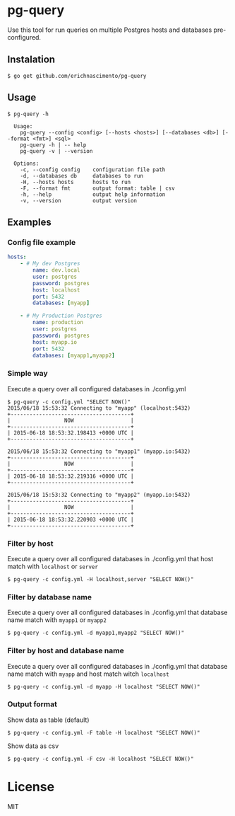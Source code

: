 # pg-query

Use this tool for run queries on multiple Postgres hosts and databases pre-configured.

## Instalation

```
$ go get github.com/erichnascimento/pg-query
```

## Usage
```
$ pg-query -h

  Usage:
    pg-query --config <config> [--hosts <hosts>] [--databases <db>] [--format <fmt>] <sql>
    pg-query -h | -- help
    pg-query -v | --version

  Options:
    -c, --config config    configuration file path
    -d, --databases db     databases to run
    -H, --hosts hosts      hosts to run
    -F, --format fmt       output format: table | csv
    -h, --help             output help information
    -v, --version          output version

```

## Examples

### Config file example
```yaml
hosts:
    - # My dev Postgres
        name: dev.local
        user: postgres
        password: postgres
        host: localhost
        port: 5432
        databases: [myapp]

    - # My Production Postgres
        name: production
        user: postgres
        password: postgres
        host: myapp.io
        port: 5432
        databases: [myapp1,myapp2]
```

### Simple way
Execute a query over all configured databases in ./config.yml
```
$ pg-query -c config.yml "SELECT NOW()"
2015/06/18 15:53:32 Connecting to "myapp" (localhost:5432)
+--------------------------------------+
|                 NOW                  |
+--------------------------------------+
| 2015-06-18 18:53:32.198413 +0000 UTC |
+--------------------------------------+

2015/06/18 15:53:32 Connecting to "myapp1" (myapp.io:5432)
+--------------------------------------+
|                 NOW                  |
+--------------------------------------+
| 2015-06-18 18:53:32.219316 +0000 UTC |
+--------------------------------------+

2015/06/18 15:53:32 Connecting to "myapp2" (myapp.io:5432)
+--------------------------------------+
|                 NOW                  |
+--------------------------------------+
| 2015-06-18 18:53:32.220903 +0000 UTC |
+--------------------------------------+
```

### Filter by host
Execute a query over all configured databases in ./config.yml that host match with `localhost` or `server`
```
$ pg-query -c config.yml -H localhost,server "SELECT NOW()"
```


### Filter by database name

Execute a query over all configured databases in ./config.yml that database name match with `myapp1` or `myapp2`

```
$ pg-query -c config.yml -d myapp1,myapp2 "SELECT NOW()"
```

### Filter by host and database name 

Execute a query over all configured databases in ./config.yml that database name match with `myapp` and host match witch `localhost`

```
$ pg-query -c config.yml -d myapp -H localhost "SELECT NOW()"
```

### Output format

Show data as table (default)

```
$ pg-query -c config.yml -F table -H localhost "SELECT NOW()"
```

Show data as csv

```
$ pg-query -c config.yml -F csv -H localhost "SELECT NOW()"
```


# License

MIT